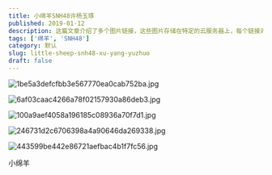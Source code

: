 ```yaml
---
title: 小绵羊SNH48许杨玉琢
published: 2019-01-12
description: 这篇文章介绍了多个图片链接，这些图片存储在特定的云服务器上，每个链接对应一个不同的图片文件。文章中列出了五个图片的URL地址，这些图片可能与“小绵羊”主题相关。
tags: ['绵羊', 'SNH48']
category: 默认
slug: little-sheep-snh48-xu-yang-yuzhuo
draft: false
---
```



![1be5a3defcfbb3e567770ea0cab752ba.jpg][1]

![6af03caac4266a78f02157930a86deb3.jpg][2]

![100a9aef4058a196185c08936a70f7d1.jpg][3]

![246731d2c6706398a4a90646da269338.jpg][4]

![443599be442e86721aefbac4b1f7fc56.jpg][5]

小绵羊

  [1]: https://xy07-1251893119.costj.myqcloud.com/2019/03/03/3465507018.jpg
  [2]: https://xy07-1251893119.costj.myqcloud.com/2019/03/03/3541783328.jpg
  [3]: https://xy07-1251893119.costj.myqcloud.com/2019/03/03/1743307606.jpg
  [4]: https://xy07-1251893119.costj.myqcloud.com/2019/03/03/240276552.jpg
  [5]: https://xy07-1251893119.costj.myqcloud.com/2019/03/03/3585870581.jpg
